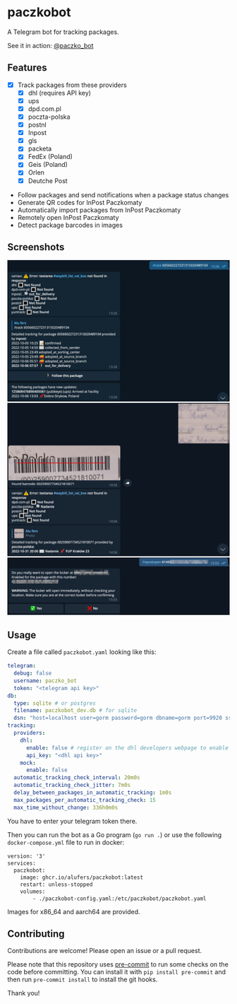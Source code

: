 # paczkobot

A Telegram bot for tracking packages.

See it in action: [@paczko_bot](https://t.me/paczko_bot)

## Features
- [x] Track packages from these providers
  - [x] dhl (requires API key)
  - [x] ups
  - [x] dpd.com.pl
  - [x] poczta-polska
  - [x] postnl
  - [x] Inpost
  - [x] gls
  - [x] packeta
  - [x] FedEx (Poland)
  - [x] Geis (Poland)
  - [x] Orlen
  - [x] Deutche Post
- Follow packages and send notifications when a package status changes
- Generate QR codes for InPost Paczkomaty
- Automatically import packages from InPost Paczkomaty
- Remotely open InPost Paczkomaty
- Detect package barcodes in images


## Screenshots

![Screenshot](./docs/tracking.jpg)
![Screenshot](./docs/barcode.png)
![Screenshot](./docs/inpostopen.png)
## Usage

Create a file called `paczkobot.yaml` looking like this:

```yaml
telegram:
  debug: false
  username: paczko_bot
  token: "<telegram api key>"
db:
  type: sqlite # or postgres
  filename: paczkobot_dev.db # for sqlite
  dsn: "host=localhost user=gorm password=gorm dbname=gorm port=9920 sslmode=disable TimeZone=Europe/Warsaw" # for postgres
tracking:
  providers:
    dhl:
      enable: false # register on the dhl developers webpage to enable
      api_key: "<dhl api key>"
    mock:
      enable: false
  automatic_tracking_check_interval: 20m0s
  automatic_tracking_check_jitter: 7m0s
  delay_between_packages_in_automatic_tracking: 1m0s
  max_packages_per_automatic_tracking_check: 15
  max_time_without_change: 336h0m0s

```

You have to enter your telegram token there.

Then you can run the bot as a Go program (`go run .`) or use the following `docker-compose.yml` file to run in docker:

```
version: '3'
services:
  paczkobot:
    image: ghcr.io/alufers/paczkobot:latest
    restart: unless-stopped
    volumes:
        - ./paczkobot-config.yaml:/etc/paczkobot/paczkobot.yaml
```

Images for x86_64 and aarch64 are provided.

## Contributing

Contributions are welcome! Please open an issue or a pull request.

Please note that this repository uses [pre-commit](https://pre-commit.com/) to run some checks on the code before committing. You can install it with `pip install pre-commit` and then run `pre-commit install` to install the git hooks.

Thank you!
